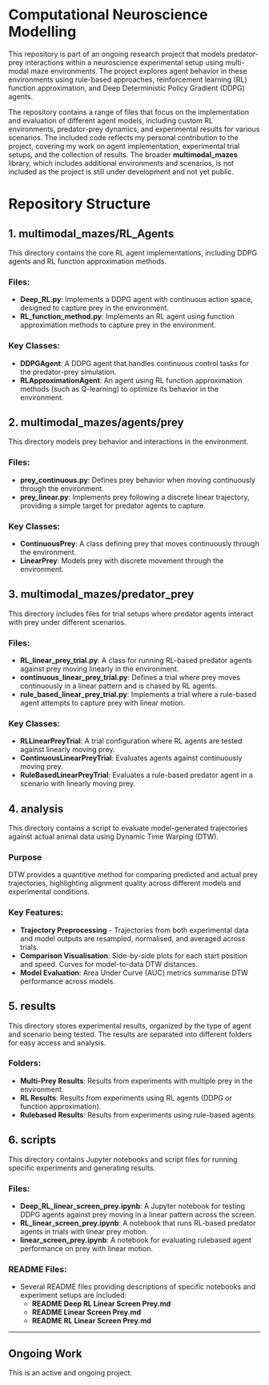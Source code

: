 # Computational Neuroscience Modelling

This repository is part of an ongoing research project that models predator-prey interactions within a neuroscience experimental setup using multi-modal maze environments. The project explores agent behavior in these environments using rule-based approaches, reinforcement learning (RL) function approximation, and Deep Deterministic Policy Gradient (DDPG) agents.

The repository contains a range of files that focus on the implementation and evaluation of different agent models, including custom RL environments, predator-prey dynamics, and experimental results for various scenarios. The included code reflects my personal contribution to the project, covering my work on agent implementation, experimental trial setups, and the collection of results. The broader **multimodal_mazes** library, which includes additional environments and scenarios, is not included as the project is still under development and not yet public.

# Repository Structure

## 1. multimodal_mazes/RL_Agents
This directory contains the core RL agent implementations, including DDPG agents and RL function approximation methods.

### Files:
- **Deep_RL.py**: Implements a DDPG agent with continuous action space, designed to capture prey in the environment.
- **RL_function_method.py**: Implements an RL agent using function approximation methods to capture prey in the environment.

### Key Classes:
- **DDPGAgent**: A DDPG agent that handles continuous control tasks for the predator-prey simulation.
- **RLApproximationAgent**: An agent using RL function approximation methods (such as Q-learning) to optimize its behavior in the environment.

## 2. multimodal_mazes/agents/prey
This directory models prey behavior and interactions in the environment.

### Files:
- **prey_continuous.py**: Defines prey behavior when moving continuously through the environment.
- **prey_linear.py**: Implements prey following a discrete linear trajectory, providing a simple target for predator agents to capture.

### Key Classes:
- **ContinuousPrey**: A class defining prey that moves continuously through the environment.
- **LinearPrey**: Models prey with discrete movement through the environment.

## 3. multimodal_mazes/predator_prey
This directory includes files for trial setups where predator agents interact with prey under different scenarios.

### Files:
- **RL_linear_prey_trial.py**: A class for running RL-based predator agents against prey moving linearly in the environment.
- **continuous_linear_prey_trial.py**: Defines a trial where prey moves continuously in a linear pattern and is chased by RL agents.
- **rule_based_linear_prey_trial.py**: Implements a trial where a rule-based agent attempts to capture prey with linear motion.

### Key Classes:
- **RLLinearPreyTrial**: A trial configuration where RL agents are tested against linearly moving prey.
- **ContinuousLinearPreyTrial**: Evaluates agents against continuously moving prey.
- **RuleBasedLinearPreyTrial**: Evaluates a rule-based predator agent in a scenario with linearly moving prey.

## 4. analysis
This directory contains a script to evaluate model-generated trajectories against actual animal data using Dynamic Time Warping (DTW).

### Purpose
DTW provides a quantitive method for comparing predicted and actual prey trajectories, highlighting alignment quality across different models and experimental conditions.

### Key Features:
- **Trajectory Preprocessing** - Trajectories from both experimental data and model outputs are resampled, normalised, and averaged across trials.
- **Comparison Visualisation**: Side-by-side plots for each start position and speed. Curves for model-to-data DTW distances.
- **Model Evaluation**: Area Under Curve (AUC) metrics summarise DTW performance across models.

## 5. results
This directory stores experimental results, organized by the type of agent and scenario being tested. The results are separated into different folders for easy access and analysis.

### Folders:
- **Multi-Prey Results**: Results from experiments with multiple prey in the environment.
- **RL Results**: Results from experiments using RL agents (DDPG or function approximation).
- **Rulebased Results**: Results from experiments using rule-based agents.

## 6. scripts
This directory contains Jupyter notebooks and script files for running specific experiments and generating results.

### Files:
- **Deep_RL_linear_screen_prey.ipynb**: A Jupyter notebook for testing DDPG agents against prey moving in a linear pattern across the screen.
- **RL_linear_screen_prey.ipynb**: A notebook that runs RL-based predator agents in trials with linear prey motion.
- **linear_screen_prey.ipynb**: A notebook for evaluating rulebased agent performance on prey with linear motion.

### README Files:
- Several README files providing descriptions of specific notebooks and experiment setups are included:
  - **README Deep RL Linear Screen Prey.md**
  - **README Linear Screen Prey.md**
  - **README RL Linear Screen Prey.md**

---

## Ongoing Work

This is an active and ongoing project.

